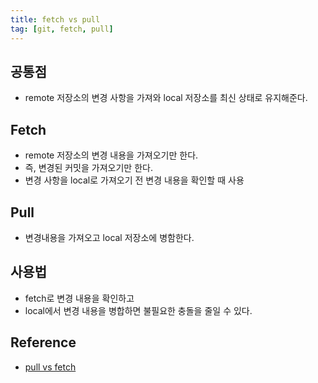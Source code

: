 ```yaml
---
title: fetch vs pull
tag: [git, fetch, pull]
---
```

## 공통점
- remote 저장소의 변경 사항을 가져와 local 저장소를 최신 상태로 유지해준다.

## Fetch
- remote 저장소의 변경 내용을 가져오기만 한다. 
- 즉, 변경된 커밋을 가져오기만 한다.
- 변경 사항을 local로 가져오기 전 변경 내용을 확인할 때 사용

## Pull
- 변경내용을 가져오고 local 저장소에 병함한다.

## 사용법
- fetch로 변경 내용을 확인하고
- local에서 변경 내용을 병합하면 불필요한 충돌을 줄일 수 있다.

## Reference
- [pull vs fetch](https://www.freecodecamp.org/korean/news/git-fetch-vs-pull/)